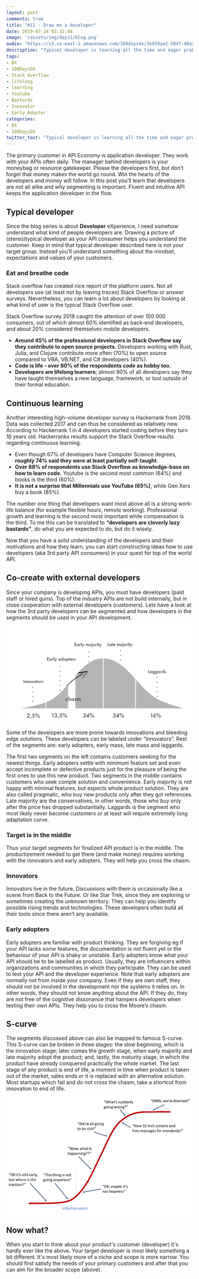 ```yaml
---
layout: post
comments: true
title: "#11 - Draw me a developer"
date: 2019-07-24 03:32:44
image: '/assets/img/day11/blog.png'
audio: "https://s3.us-east-2.amazonaws.com/100daysdx/2e9f8ae2-5047-40a2-9ff3-4943318624e9.mp3"
description: "Typical developer is learning all the time and eager problem-solver."
tags:
- DX 
- 100DaysDX
- Stack Overflow
- lifelong
- learning
- Youtube
- Bastards
- Innovator
- Early Adopter
categories:
- DX
- 100DaysDX
twitter_text: "Typical developer is learning all the time and eager problem-solver."
---
```


The primary customer in API Economy is application developer. They work with your APIs often daily. The manager behind developers is your moneybag or resource gatekeeper. Please the developers first, but don’t forget that money makes the world go round. Win the hearts of the developers and money will follow. In this post you’ll learn that developers are not all alike and why segmenting is important.  Fluent and intuitive API keeps the application developer in the flow.  

## Typical developer

Since the blog series is about **Developer** eXperience, I need somehow understand what kind of people developers are. Drawing a picture of (stereo)typical developer as your API consumer helps you understand the customer. Keep in mind that typical developer described here is not your target group. Instead you’ll understand something about the mindset, expectations and values of your customers. 

### Eat and breathe code 

Stack overflow has created nice report of the platform users. Not all developers use (at least not by leaving traces) Stack Overflow or answer surveys. Nevertheless, you can learn a lot about developers by looking at what kind of user is the typical Stack Overflow user. 

Stack Overflow survey 2018 caught the attention of over 100 000 consumers, out of which almost 60% identified as back-end developers, and about 20% considered themselves mobile developers. 

- **Around 45% of the professional developers in Stack Overflow say they contribute to open source projects.** Developers working with Rust, Julia, and Clojure contribute more often (70%) to open source compared to VBA, VB.NET, and C# developers (40%).  
- **Code is life - over 80% of the respondents code as hobby too.** 
- **Developers are lifelong learners**; almost 90% of all developers say they have taught themselves a new language, framework, or tool outside of their formal education.

## Continuous learning

Another interesting high-volume developer survey is Hackerrank from 2018. Data was collected 2017 and can thus be considered as relatively new. According to Hackerrank 1 in 4 developers started coding before they turn 16 years old. Hackerranks results support the Stack Overflow results regarding continuous learning. 

- Even though 67% of developers have Computer Science degrees, **roughly 74% said they were at least partially self-taught**. 
- **Over 88% of respondents use Stack Overflow as knowledge-base on how to learn code.** Youtube is the second most common (64%) and books is the third (60%). 
- **It is not a surprise that Millennials use YouTube (65%)**, while Gen Xers buy a book (85%). 

The number one thing that developers want most above all is a strong work-life balance (for example flexible hours, remote working). Professional growth and learning is the second most important while compensation is the third. To me this can be translated to **“developers are cleverly lazy bastards”**, do what you are expected to do, but do it wisely. 

Now that you have a solid understanding of the developers and their motivations and how they learn, you can start constructing ideas how to use developers (aka 3rd party API consumers) in your quest for top of the world API. 

## Co-create with external developers

Since your company is developing APIs, you must have developers (paid staff or hired guns). Top of the industry APIs are not build internally, but in close cooperation with external developers (customers). Lets have a look at how the 3rd party developers can be segmented and how developers in the segments should be used in your API development. 

<img itemprop="image" src="/assets/img/day11/segments.png" alt="{{site.name}}">

Some of the developers are more prone towards innovations and bleeding edge solutions. These developers can be labeled under “Innovators”. Rest of the segments are: early adopters, early mass, late mass and laggards. 

The first two segments on the left contains customers seeking for the newest things. Early adopters settle with minimum feature set and even accept incomplete or defective products just for the pleasure of being the first ones to use this new product. Two segments in the middle contains customers who seek comple solution and convenience. Early majority is not happy with minimal features, but expects whole product solution. They are also called pragmatic, who buy new products only after they got references. Late majority are the conservatives, in other words, those who buy only after the price has dropped substantially. Laggards is the segment who most likely never become customers or at least will require extremely long adaptation curve. 

### Target is in the middle

Thus your target segments for finalized API product is in the middle. The productizement needed to get there (and make money) requires working with the innovators and early adopters. They will help you cross the chasm. 

### Innovators

Innovators live in the future. Discussions with them is occasionally like a scene from Back to the Future. Or like Star Trek, since they are exploring or sometimes creating the unknown territory. They can help you identify possible rising trends and technologies. These developers often build all their tools since there aren’t any available. 

### Early adopters

Early adopters are familiar with product thinking. They are forgiving eg if your API lacks some features, the documentation is not fluent yet or the behaviour of your API is shaky or unstable. Early adopters know what your API should be to be labelled as product. Usually, they are influencers within organizations and communities in which they participate. They can be used to test your API and the developer experience. Note that early adopters are normally not from inside your company. Even if they are own staff, they should not be involved in the development nor the systems it relies on. In other words, they should not know anything about the API. If they do, they are not free of the cognitive dissonance that hampers developers when testing their own APIs. They help you to cross the Moore’s chasm. 

## S-curve

The segments discussed above can also be mapped to famous S-curve. This S-curve can be broken in three stages: the slow beginning, which is the innovation stage; later comes the growth stage, when early majority and late majority adopt the product; and, lastly, the maturity stage, in which the product have already conquered practically the whole market. The last stage of any product is end of life, a moment in time when product is taken out of the market, sales ends or it is replaced with an alternative solution. Most startups which fail and do not cross the chasm, take a shortcut from innovation to end of life. 

<img itemprop="image" src="/assets/img/day11/s-curve.png" alt="{{site.name}}">


## Now what? 

When you start to think about your product's customer (developer) it's hardly ever like the above. Your target developer is most likely something a bit different. It's most likely more of a niche and scope is more narrow. You should first satisfy the needs of your primary customers and after that you can aim for the broader scope (above). 